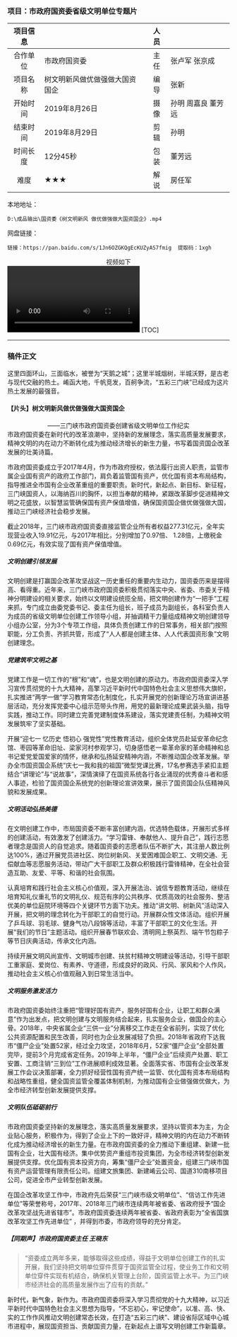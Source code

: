 ### 项目：市政府国资委省级文明单位专题片

| 项目信息 |                                | 人员 |                    |
| :------: | ------------------------------ | :--: | ------------------ |
| 合作单位 | 市政府国资委                   | 主任 | 张卢军 张京成      |
| 项目名称 | 树文明新风做优做强做大国资国企 | 编导 | 张新               |
| 开始时间 | 2019年8月26日                  | 摄像 | 孙明 周嘉良 董芳远 |
| 结束时间 | 2019年8月29日                  | 剪辑 | 孙明               |
| 时间长度 | 12分45秒                       | 包装 | 董芳远             |
|   难度   | ★★★                            | 解说 | 房任军             |

本地地址：

```
D:\成品输出\国资委《树文明新风 做优做强做大国资国企》.mp4
```

网盘链接：

```
链接：https://pan.baidu.com/s/1Jn6OZGKQgEcKUZyAS7fmig  提取码：1xgh
```

<center>视频如下</center>
<video src="D:\成品输出\国资委《树文明新风 做优做强做大国资国企》.mp4"></video>
[TOC]

***

### 稿件正文

这里四面环山，三面临水，被誉为“天鹅之城”；这里半城烟树，半城沃野，是古老与现代交融的热土。崤函大地，千帆竞发，百舸争流，“五彩三门峡”已经成为这片热土发展的最强音。

#### 【片头】树文明新风做优做强做大国资国企

<center>——三门峡市政府国资委创建省级文明单位工作纪实</center>
市政府国资委在新时代的改革浪潮中，坚持新的发展理念，落实高质量发展要求，精神文明的内在动力不断转化成为推动经济增长的新生力量，书写着国资国企改革发展的壮美诗篇。

市政府国资委成立于2017年4月，作为市政府授权，依法履行出资人职责，监管市属企业国有资产的政府工作部门，肩负着监管国有资产，优化国有资本布局结构，指导推进全市国有企业改革重组的重要职责。新时代，新起点、新目标、新征程，三门峡国资人，以海纳百川的胸怀，以担当奉献的精神，紧跟改革脚步促进精神文明之花盛放，以智慧监管确保国有资产保值增值，确保国资国企做优做强做大国，推动三门峡经济社会稳步发展。

截止2018年，三门峡市政府国资委直接监管企业所有者权益277.31亿元，全年实现营业收入19.91亿元，与2017年相比，分别增加了0.97倍、 1.28倍，上缴税金0.69亿元，有效实现了国有资产保值增值。

##### 文明创建引领发展

文明创建是打赢国企改革攻坚战这一历史重任的重要内生动力，国资委历来是摆得高、看得重。近年来，三门峡市政府国资委积极贯彻落实中央、省委、市委关于精神分明建设的相关要求，始终以文明建设统揽全局，把文明创建作为“一把手”工程来抓，专门成立由委党委书记、委主任为组长，班子成员为副组长，各科室负责人为成员的省级文明单位创建工作领导小组，并抽调精干力量组成精神文明创建领导小组办公室，分为3个专项工作组，具体负责创建工作的日常事务，相关部门按照职能，分工负责、齐抓共管，形成了“人人都是创建主体、人人代表国资形象”文明创建理念。

##### 党建筑牢文明之基

党建工作是一切工作的“根”和“魂”，也是文明创建的原动力。市政府国资委深入学习宣传贯彻党的十九大精神，高擎习近平新时代中国特色社会主义思想伟大旗帜，扎实推进“两学一做”学习教育常态化制度化，扎实开展党的创新理论万场宣讲进基层活动，充分发挥党委中心组示范带头作用，用党的最新理论成果武装头脑，指导实践，推动工作。同时建立完善党建制度体系建设，落实党建责任制，为精神文明发展筑牢了坚实基础。

开展“迎七一  忆历史 悟初心 强党性”党性教育活动，组织全体党员赴延安革命纪念馆、枣园等革命旧址、梁家河村参观学习，切身感悟老一辈革命家的革命精神和总书记爱党爱国爱家的情怀，继承和弘扬延安精神内涵，不断推动国企改革发展。举办全市国资国企系统“庆七一我和我的祖国”微型党课比赛，17名参赛选手紧扣主题结合“讲理论”与“说故事”，深情演绎了在国资系统各行各业涌现的优秀奋斗者和感人事迹，检验了国资国企系统党的创新理论宣讲效果，展示了国资国企队伍精神风貌和发展成果。

##### 文明活动弘扬美德

在文明创建工作中，市局国资委不断丰富创建内涵，优选特色载体，开展形式多样的创建活动，有效激发了创建活力。“学习雷锋、奉献他人、提升自己”，践行志愿者理念是国资人的自觉追求。随着国资委的志愿者队伍不断扩大，其注册人数比例达100%，通过开展党员进社区、岗位树新风、关爱困难国企职工、文明交通、无偿献血等志愿服务活动，带动广大干部职工及群众积极践行雷锋精神，在全社会营造互助、友爱、平等、和谐的社会氛围。

认真培育和践行社会主义核心价值观，深入开展法治、诚信专题教育活动，继续在培育知礼仪重礼节的文明礼仪、规范有序的公共秩序、优质高效的社会服务、整洁优美的单位庭院环境等四个关键环节方面下功夫。推动“讲文明、树新风”活动深入开展，把文明的理念转化为干部职工的自觉行动。开展群众性文体活动。组织开展了乒乓球、羽毛球、健身气功八段锦等活动，丰富了干部职工的文化生活。开展“我们的节日”主题活动。组织开展春节联欢会、清明网上祭英烈、端午节包粽子等节日庆典活动，传承文化内涵。

持续开展文明风尚宣传、文明城市创建、扶贫村精神文明建设等活动，引导干部职工重家庭、爱岗位、有素养、守道德，形成良好的政风、行风、家风和个人作风，推动社会主义核心价值观融入到日常生活当中。

##### 文明服务激发活力

市政府国资委始终注重把“管理好国有资产，服务好国有企业，让职工和群众满意”作为出发点，把文明创建与文明服务结合起来，扎实服务企业，做国企的主心骨。2018年，中央省属企业“三供一业”分离移交工作走在全省前列，实现了优化公共资源配置和民生改善，同时也为企业发展减轻了负担。2018年省政府下达我市“僵尸企业”处置52家，经过全力攻坚，2018年6月，52家“僵尸企业”全部处置完毕，提前3个月完成省定任务。2019年上半年，“僵尸企业”后续资产处置、职工安置、工商注销“三到位”工作进展顺利成效显著。全面落实省、市国有企业改革发展工作会议决策部署，全力抓好经营性国有资产统一监管、优化国有资本布局结构和战略性重组，健全国资监管全覆盖体制机制，为推动国有企业做强做优做大，为全市经济转型创新发展提供支撑。

##### 文明队伍砥砺前行
市政府国资委坚持新的发展理念，落实高质量发展要求，坚持以管资本为主，为企业贴心服务，积极作为，得到了企业上下的一致好评，精神文明的内在动力不断转化成为推动经济增长的新生力量。在市政府国资委的全力推动下重组建、新建一批国有企业，壮大国有经济。集中优势资产重组市投资集团，为全市经济转型创新发展提供支撑。优化国有资本投资方向，筹集“僵尸企业”处置资金，组建三门峡市国有资产运营管理有限责任公司。组建文旅集团、新建崤云公司、国道310南移项目公司，促进全市产业转型创新发展。

在国企改革攻坚工作中，市政府先后荣获“三门峡市级文明单位”、“信访工作先进单位”等荣誉称号，2017年、2018年三门峡市连续两年被省委、省政府授予“国企改革攻坚战先进省辖市”。市政府国资委连续两年被省委、省政府表彰为“全省国旗改革攻坚工作先进单位” ，并得到市委，市政府领导的充分肯定。

##### 【同期声】市政府国资委主任 王晓东

> “资委成立两年多来，能够取得这些成绩，得益于文明单位创建工作的扎实开展，我们坚持把文明单位穿件贯穿于国资监管全过程，使业务工作和文明单位穿件实现有机结合，确保机关管理上台阶，国资监管上水平。为三门峡市经济社会的高质量发展作出了应有的贡献。”

新时代，新气象，新作为。市政府国资委将深入学习贯彻党的十九大精神，以习近平新时代中国特色社会主义思想为指导，“不忘初心，牢记使命”，以准、高、快、实的工作作风推动文明创建常态长效，在打造“五彩三门峡”、建设省际区域中心城市进程中，展现国资担当、贡献国资力量，在新起点上谱写文明创建工作新篇章。
